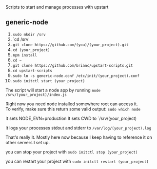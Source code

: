 Scripts to start and manage processes with upstart

## generic-node

1. `sudo mkdir /srv`
2. `cd /srv'
3. `git clone https://github.com/(you)/(your_project).git`
4. `cd (your_project)`
5. `npm install`
6. `cd ~`
7. `git clone https://github.com/brianc/upstart-scripts.git`
8. `cd upstart-scripts`
9. `sudo ln -s generic-node.conf /etc/init/(your_project).conf`
10. `sudo initctl start (your_project)`

The script will start a node app by running `node /srv/(your_project)/index.js`

Right now you need node installed somewhere root can access it.  
To verify, make sure this return some valid output: `sudo which node`

It sets NODE_EVN=production
It sets CWD to `/srv/(your_project)

It logs your processes stdout and stderr to `/var/log/(your_project).log`

That's really it.  Mostly here now because I keep having to reference it on other servers I set up.

you can stop your project with `sudo initctl stop (your_project)`

you can restart your project with `sudo initctl restart (your_project)`
